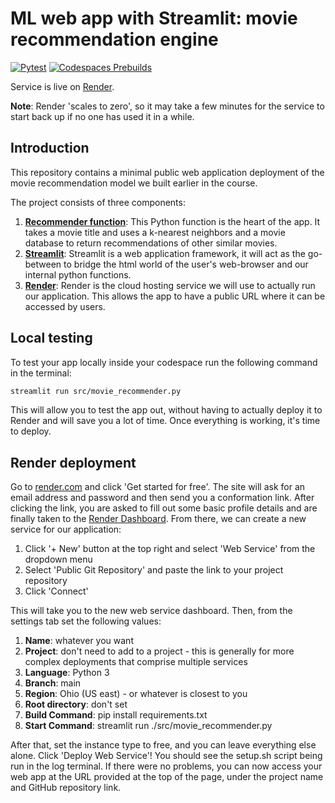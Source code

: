 # ML web app with Streamlit: movie recommendation engine

[![Pytest](https://github.com/4GeeksAcademy/gperdrizet-recommender-system-streamlit/actions/workflows/pytest.yml/badge.svg)](https://github.com/4GeeksAcademy/gperdrizet-recommender-system-streamlit/actions/workflows/pytest.yml)
[![Codespaces Prebuilds](https://github.com/4GeeksAcademy/gperdrizet-recommender-system-streamlit/actions/workflows/codespaces/create_codespaces_prebuilds/badge.svg)](https://github.com/4GeeksAcademy/gperdrizet-recommender-system-streamlit/actions/workflows/codespaces/create_codespaces_prebuilds)

Service is live on [Render](https://movie-recommender-streamlit.onrender.com).

**Note**: Render 'scales to zero', so it may take a few minutes for the service to start back up if no one has used it in a while.

## Introduction

This repository contains a minimal public web application deployment of the movie recommendation model we built earlier in the course.

The project consists of three components:

1. **[Recommender function](https://github.com/4GeeksAcademy/gperdrizet-recommender-systems/blob/main/notebooks/solution.ipynb)**: This Python function is the heart of the app. It takes a movie title and uses a k-nearest neighbors and a movie database to return recommendations of other similar movies.
2. **[Streamlit](https://streamlit.io/)**: Streamlit is a web application framework, it will act as the go-between to bridge the html world of the user's web-browser and our internal python functions.
4. **[Render](https://render.com/)**: Render is the cloud hosting service we will use to actually run our application. This allows the app to have a public URL where it can be accessed by users.

## Local testing

To test your app locally inside your codespace run the following command in the terminal:

```bash
streamlit run src/movie_recommender.py
```

This will allow you to test the app out, without having to actually deploy it to Render and will save you a lot of time. Once everything is working, it's time to deploy.

## Render deployment

Go to [render.com](https://render.com/) and click 'Get started for free'. The site will ask for an email address and password and then send you a conformation link. After clicking the link, you are asked to fill out some basic profile details and are finally taken to the [Render Dashboard](https://dashboard.render.com/). From there, we can create a new service for our application:

1. Click '+ New' button at the top right and select 'Web Service' from the dropdown menu
2. Select 'Public Git Repository' and paste the link to your project repository
3. Click 'Connect'

This will take you to the new web service dashboard. Then, from the settings tab set the following values:

1. **Name**: whatever you want
2. **Project**: don't need to add to a project - this is generally for more complex deployments that comprise multiple services
3. **Language**: Python 3
4. **Branch**: main
5. **Region**: Ohio (US east) - or whatever is closest to you
6. **Root directory**: don't set
7. **Build Command**: pip install requirements.txt
8. **Start Command**: streamlit run ./src/movie_recommender.py

After that, set the instance type to free, and you can leave everything else alone. Click 'Deploy Web Service'! You should see the setup.sh script being run in the log terminal. If there were no problems, you can now access your web app at the URL provided at the top of the page, under the project name and GitHub repository link.
